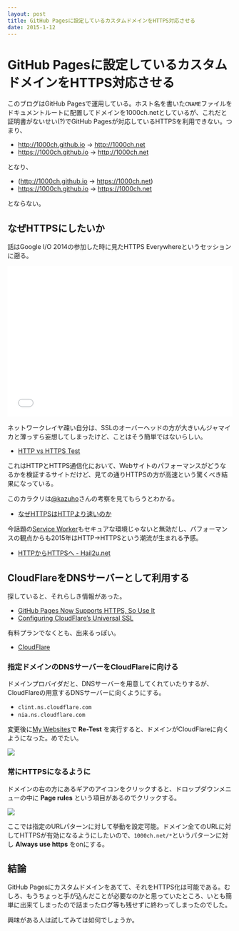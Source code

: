 ```yaml
---
layout: post
title: GitHub Pagesに設定しているカスタムドメインをHTTPS対応させる
date: 2015-1-12
---
```


# GitHub Pagesに設定しているカスタムドメインをHTTPS対応させる

このブログはGitHub Pagesで運用している。ホスト名を書いた`CNAME`ファイルをドキュメントルートに配置してドメインを1000ch.netとしているが、これだと証明書がないせい(?)でGitHub Pagesが対応しているHTTPSを利用できない。つまり、

- http://1000ch.github.io → http://1000ch.net
- https://1000ch.github.io → http://1000ch.net

となり、

- (http://1000ch.github.io → https://1000ch.net)
- https://1000ch.github.io → https://1000ch.net

とならない。

## なぜHTTPSにしたいか

話はGoogle I/O 2014の参加した時に見たHTTPS Everywhereというセッションに遡る。

<iframe width="100%" height="338" src="//www.youtube.com/embed/cBhZ6S0PFCY" frameborder="0" allowfullscreen></iframe>

ネットワークレイヤ疎い自分は、SSLのオーバーヘッドの方が大きいんジャマイカと薄っすら妄想してしまったけど、ことはそう簡単ではないらしい。

- [HTTP vs HTTPS Test](http://www.httpvshttps.com/)

これはHTTPとHTTPS通信化において、Webサイトのパフォーマンスがどうなるかを検証するサイトだけど、見ての通りHTTPSの方が高速という驚くべき結果になっている。

このカラクリは[@kazuho](http://twitter.com/kazuho)さんの考察を見てもらうとわかる。

- [なぜHTTPSはHTTPより速いのか](http://blog.kazuhooku.com/2014/12/httpshttp.html)

今話題の[Service Worker](/posts/2014/service-worker-internals.html)もセキュアな環境じゃないと無効だし、パフォーマンスの観点からも2015年はHTTP→HTTPSという潮流が生まれる予感。

- [HTTPからHTTPSへ - Hail2u.net](http://hail2u.net/blog/internet/http-to-https.html)

## CloudFlareをDNSサーバーとして利用する

探していると、それらしき情報があった。

- [GitHub Pages Now Supports HTTPS, So Use It](https://konklone.com/post/github-pages-now-supports-https-so-use-it)
- [Configuring CloudFlare’s Universal SSL](https://www.benburwell.com/posts/configuring-cloudflare-universal-ssl/)

有料プランでなくとも、出来るっぽい。

- [CloudFlare](https://www.cloudflare.com/)

### 指定ドメインのDNSサーバーをCloudFlareに向ける

ドメインプロバイダだと、DNSサーバーを用意してくれていたりするが、CloudFlareの用意するDNSサーバーに向くようにする。

- `clint.ns.cloudflare.com`
- `nia.ns.cloudflare.com`

変更後に[My Websites](https://www.cloudflare.com/my-websites)で **Re-Test** を実行すると、ドメインがCloudFlareに向くようになった。めでたい。

![](/img/posts/github-pages-custom-domain-in-https/ns-changed.png)

### 常にHTTPSになるように

ドメインの右の方にあるギアのアイコンをクリックすると、ドロップダウンメニューの中に **Page rules** という項目があるのでクリックする。

![](/img/posts/github-pages-custom-domain-in-https/page-rules.png)

ここでは指定のURLパターンに対して挙動を設定可能。ドメイン全てのURLに対してHTTPSが有効になるようにしたいので、`1000ch.net/*`というパターンに対し **Always use https** をonにする。

## 結論

GitHub Pagesにカスタムドメインをあてて、それをHTTPS化は可能である。むしろ、もうちょっと手が込んだことが必要なのかと思っていたところ、いとも簡単に出来てしまったので詰まったログ等も残せずに終わってしまったのでした。

興味がある人は試してみては如何でしょうか。